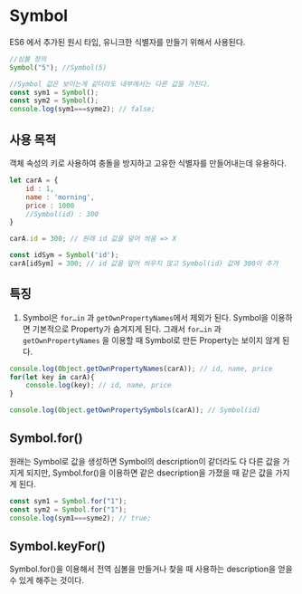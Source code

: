 # Symbol

ES6 에서 추가된 원시 타입, 유니크한 식별자를 만들기 위해서 사용된다.

```jsx
//심볼 정의
Symbol("5"); //Symbol(5)

//Symbol 값은 보이는게 같더라도 내부에서는 다른 값을 가진다.
const sym1 = Symbol();
const sym2 = Symbol();
console.log(sym1===syme2); // false;
```

## 사용 목적

객체 속성의 키로 사용하여 충돌을 방지하고 고유한 식별자를 만들어내는데 유용하다.

```jsx
let carA = {
	id : 1,
	name : 'morning',
	price : 1000
	//Symbol(id) : 300
}

carA.id = 300; // 원래 id 값을 덮어 씌움 => X

const idSym = Symbol('id');
carA[idSym] = 300; // id 값을 덮어 씌우지 않고 Symbol(id) 값에 300이 추가
```

## 특징

1. Symbol은 `for…in` 과 `getOwnPropertyNames`에서 제외가 된다.
Symbol을 이용하면 기본적으로 Property가 숨겨지게 된다. 그래서 `for…in` 과 `getOwnPropertyNames` 을 이용할 때 Symbol로 만든 Property는 보이지 않게 된다.

```jsx
console.log(Object.getOwnPropertyNames(carA)); // id, name, price
for(let key in carA){
    console.log(key); // id, name, price
}

console.log(Object.getOwnPropertySymbols(carA)); // Symbol(id)
```

## Symbol.for()

원래는 Symbol로 값을 생성하면 Symbol의 description이 같더라도 다 다른 값을 가지게 되지만, Symbol.for()을 이용하면 같은 dsecription을 가졌을 때 같은 값을 가지게 된다.

```jsx
const sym1 = Symbol.for("1");
const sym2 = Symbol.for("1");
console.log(sym1===syme2); // true;
```

## Symbol.keyFor()

Symbol.for()을 이용해서 전역 심볼을 만들거나 찾을 때 사용하는 description을 얻을 수 있게 해주는 것이다.